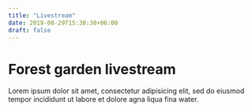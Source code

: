 ```yaml
---
title: "Livestream"
date: 2019-08-29T15:38:38+06:00
draft: false
---
```


# Forest garden livestream

Lorem ipsum dolor sit amet, consectetur adipisicing elit, sed do eiusmod tempor incididunt ut labore et dolore agna liqua fina water.

